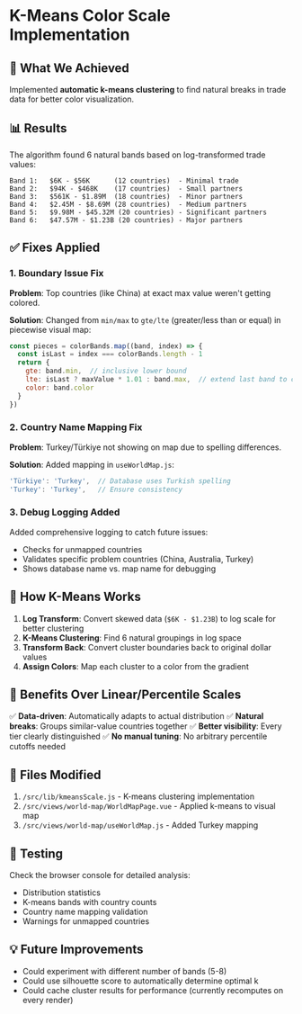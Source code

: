 # K-Means Color Scale Implementation

## 🎉 What We Achieved

Implemented **automatic k-means clustering** to find natural breaks in trade data for better color visualization.

## 📊 Results

The algorithm found 6 natural bands based on log-transformed trade values:

```
Band 1:   $6K - $56K      (12 countries)  - Minimal trade
Band 2:   $94K - $468K    (17 countries)  - Small partners
Band 3:   $561K - $1.89M  (18 countries)  - Minor partners  
Band 4:   $2.45M - $8.69M (28 countries)  - Medium partners
Band 5:   $9.98M - $45.32M (20 countries) - Significant partners
Band 6:   $47.57M - $1.23B (20 countries) - Major partners
```

## ✅ Fixes Applied

### 1. **Boundary Issue Fix**
**Problem**: Top countries (like China) at exact max value weren't getting colored.

**Solution**: Changed from `min/max` to `gte/lte` (greater/less than or equal) in piecewise visual map:
```javascript
const pieces = colorBands.map((band, index) => {
  const isLast = index === colorBands.length - 1
  return {
    gte: band.min,  // inclusive lower bound
    lte: isLast ? maxValue * 1.01 : band.max,  // extend last band to catch max
    color: band.color
  }
})
```

### 2. **Country Name Mapping Fix**
**Problem**: Turkey/Türkiye not showing on map due to spelling differences.

**Solution**: Added mapping in `useWorldMap.js`:
```javascript
'Türkiye': 'Turkey',  // Database uses Turkish spelling
'Turkey': 'Turkey',   // Ensure consistency
```

### 3. **Debug Logging Added**
Added comprehensive logging to catch future issues:
- Checks for unmapped countries
- Validates specific problem countries (China, Australia, Turkey)
- Shows database name vs. map name for debugging

## 🔬 How K-Means Works

1. **Log Transform**: Convert skewed data (`$6K - $1.23B`) to log scale for better clustering
2. **K-Means Clustering**: Find 6 natural groupings in log space
3. **Transform Back**: Convert cluster boundaries back to original dollar values
4. **Assign Colors**: Map each cluster to a color from the gradient

## 🎨 Benefits Over Linear/Percentile Scales

✅ **Data-driven**: Automatically adapts to actual distribution
✅ **Natural breaks**: Groups similar-value countries together
✅ **Better visibility**: Every tier clearly distinguished
✅ **No manual tuning**: No arbitrary percentile cutoffs needed

## 📝 Files Modified

1. `/src/lib/kmeansScale.js` - K-means clustering implementation
2. `/src/views/world-map/WorldMapPage.vue` - Applied k-means to visual map
3. `/src/views/world-map/useWorldMap.js` - Added Turkey mapping

## 🧪 Testing

Check the browser console for detailed analysis:
- Distribution statistics
- K-means bands with country counts
- Country name mapping validation
- Warnings for unmapped countries

## 💡 Future Improvements

- Could experiment with different number of bands (5-8)
- Could use silhouette score to automatically determine optimal k
- Could cache cluster results for performance (currently recomputes on every render)
